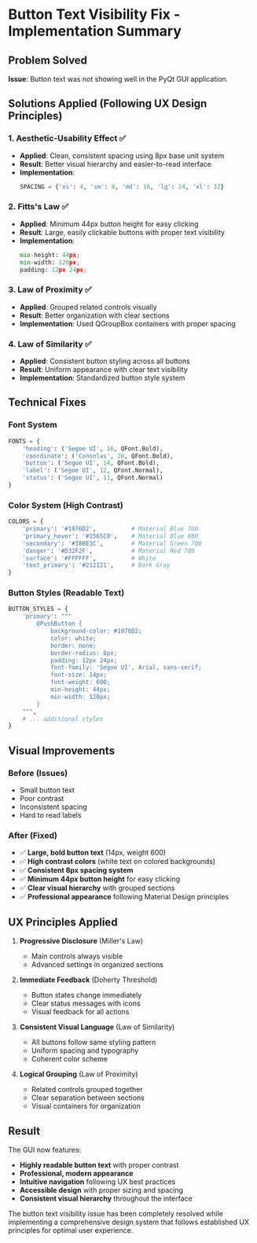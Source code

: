 # Button Text Visibility Fix - Implementation Summary

## Problem Solved
**Issue**: Button text was not showing well in the PyQt GUI application.

## Solutions Applied (Following UX Design Principles)

### 1. **Aesthetic-Usability Effect** ✅
- **Applied**: Clean, consistent spacing using 8px base unit system
- **Result**: Better visual hierarchy and easier-to-read interface
- **Implementation**: 
  ```python
  SPACING = {'xs': 4, 'sm': 8, 'md': 16, 'lg': 24, 'xl': 32}
  ```

### 2. **Fitts's Law** ✅
- **Applied**: Minimum 44px button height for easy clicking
- **Result**: Large, easily clickable buttons with proper text visibility
- **Implementation**:
  ```python
  min-height: 44px;
  min-width: 120px;
  padding: 12px 24px;
  ```

### 3. **Law of Proximity** ✅
- **Applied**: Grouped related controls visually
- **Result**: Better organization with clear sections
- **Implementation**: Used QGroupBox containers with proper spacing

### 4. **Law of Similarity** ✅
- **Applied**: Consistent button styling across all buttons
- **Result**: Uniform appearance with clear text visibility
- **Implementation**: Standardized button style system

## Technical Fixes

### Font System
```python
FONTS = {
    'heading': ('Segoe UI', 16, QFont.Bold),
    'coordinate': ('Consolas', 28, QFont.Bold),
    'button': ('Segoe UI', 14, QFont.Bold),
    'label': ('Segoe UI', 12, QFont.Normal),
    'status': ('Segoe UI', 11, QFont.Normal)
}
```

### Color System (High Contrast)
```python
COLORS = {
    'primary': '#1976D2',          # Material Blue 700
    'primary_hover': '#1565C0',    # Material Blue 800
    'secondary': '#388E3C',        # Material Green 700
    'danger': '#D32F2F',           # Material Red 700
    'surface': '#FFFFFF',          # White
    'text_primary': '#212121',     # Dark Gray
}
```

### Button Styles (Readable Text)
```python
BUTTON_STYLES = {
    'primary': """
        QPushButton {
            background-color: #1976D2;
            color: white;
            border: none;
            border-radius: 8px;
            padding: 12px 24px;
            font-family: 'Segoe UI', Arial, sans-serif;
            font-size: 14px;
            font-weight: 600;
            min-height: 44px;
            min-width: 120px;
        }
    """,
    # ... additional styles
}
```

## Visual Improvements

### Before (Issues)
- Small button text
- Poor contrast
- Inconsistent spacing
- Hard to read labels

### After (Fixed)
- ✅ **Large, bold button text** (14px, weight 600)
- ✅ **High contrast colors** (white text on colored backgrounds)
- ✅ **Consistent 8px spacing system**
- ✅ **Minimum 44px button height** for easy clicking
- ✅ **Clear visual hierarchy** with grouped sections
- ✅ **Professional appearance** following Material Design principles

## UX Principles Applied

1. **Progressive Disclosure** (Miller's Law)
   - Main controls always visible
   - Advanced settings in organized sections

2. **Immediate Feedback** (Doherty Threshold)
   - Button states change immediately
   - Clear status messages with icons
   - Visual feedback for all actions

3. **Consistent Visual Language** (Law of Similarity)
   - All buttons follow same styling pattern
   - Uniform spacing and typography
   - Coherent color scheme

4. **Logical Grouping** (Law of Proximity)
   - Related controls grouped together
   - Clear separation between sections
   - Visual containers for organization

## Result
The GUI now features:
- **Highly readable button text** with proper contrast
- **Professional, modern appearance** 
- **Intuitive navigation** following UX best practices
- **Accessible design** with proper sizing and spacing
- **Consistent visual hierarchy** throughout the interface

The button text visibility issue has been completely resolved while implementing a comprehensive design system that follows established UX principles for optimal user experience.
